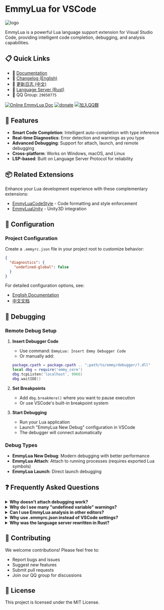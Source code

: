 # EmmyLua for VSCode

![logo](/res/logo.png)

EmmyLua is a powerful Lua language support extension for Visual Studio Code, providing intelligent code completion, debugging, and analysis capabilities.

## 📋 Quick Links

- 📖 [Documentation](https://github.com/EmmyLuaLs/emmylua-analyzer-rust/blob/main/docs/config/emmyrc_json_EN.md)
- 📝 [Changelog (English)](CHANGELOG.md)
- 📝 [更新日志 (中文)](CHANGELOG_CN.md)
- 🔧 [Language Server (Rust)](https://github.com/CppCXY/emmylua-analyzer-rust)
- 💬 QQ Group: `29850775`

[![Online EmmyLua Doc](https://img.shields.io/badge/emmy-doc-46BC99.svg?style=flat-square)](https://emmylua.github.io)
[![donate](https://img.shields.io/badge/donate-emmy-FF69B4.svg?style=flat-square)](https://emmylua.github.io/donate.html)
[![加入QQ群](https://img.shields.io/badge/chat-QQ群-46BC99.svg?style=flat-square)](//shang.qq.com/wpa/qunwpa?idkey=f1acce081c45fbb5670ed5f880f7578df7a8b84caa5d2acec230ac957f0c1716)

## 🚀 Features

- **Smart Code Completion**: Intelligent auto-completion with type inference
- **Real-time Diagnostics**: Error detection and warnings as you type
- **Advanced Debugging**: Support for attach, launch, and remote debugging
- **Cross-platform**: Works on Windows, macOS, and Linux
- **LSP-based**: Built on Language Server Protocol for reliability

## 📦 Related Extensions

Enhance your Lua development experience with these complementary extensions:

- [EmmyLuaCodeStyle](https://marketplace.visualstudio.com/items?itemName=CppCXY.emmylua-codestyle) - Code formatting and style enforcement
- [EmmyLuaUnity](https://marketplace.visualstudio.com/items?itemName=CppCXY.emmylua-unity) - Unity3D integration

## 🔧 Configuration

### Project Configuration

Create a `.emmyrc.json` file in your project root to customize behavior:

```json
{
  "diagnostics": {
    "undefined-global": false
  }
}
```

For detailed configuration options, see:
- [English Documentation](https://github.com/CppCXY/emmylua-analyzer-rust/blob/main/docs/config/emmyrc_json_EN.md)
- [中文文档](https://github.com/CppCXY/emmylua-analyzer-rust/blob/main/docs/config/emmyrc_json_CN.md)

## 🐛 Debugging

### Remote Debug Setup

1. **Insert Debugger Code**
   - Use command: `EmmyLua: Insert Emmy Debugger Code`
   - Or manually add:
   ```lua
   package.cpath = package.cpath .. ";path/to/emmy/debugger/?.dll"
   local dbg = require('emmy_core')
   dbg.tcpListen('localhost', 9966)
   dbg.waitIDE()
   ```

2. **Set Breakpoints**
   - Add `dbg.breakHere()` where you want to pause execution
   - Or use VSCode's built-in breakpoint system

3. **Start Debugging**
   - Run your Lua application
   - Launch "EmmyLua New Debug" configuration in VSCode
   - The debugger will connect automatically

### Debug Types

- **EmmyLua New Debug**: Modern debugging with better performance
- **EmmyLua Attach**: Attach to running processes (requires exported Lua symbols)
- **EmmyLua Launch**: Direct launch debugging

## ❓ Frequently Asked Questions

<details>
<summary><strong>Why doesn't attach debugging work?</strong></summary>

**English**: The debugger needs access to Lua symbols from the target process. Ensure your executable exports Lua symbols.

**中文**: 调试器需要获取进程中的 Lua 符号，因此需要进程导出 Lua 符号。
</details>

<details>
<summary><strong>Why do I see many "undefined variable" warnings?</strong></summary>

**English**: Create `.emmyrc.json` in your project root and disable the `undefined-global` diagnostic:
```json
{
  "diagnostics": {
    "undefined-global": false
  }
}
```

**中文**: 在项目根目录创建 `.emmyrc.json` 文件并禁用 `undefined-global` 诊断。
</details>

<details>
<summary><strong>Can I use EmmyLua analysis in other editors?</strong></summary>

**English**: Yes! EmmyLua uses a standard Language Server Protocol implementation. Any LSP-compatible editor can use it.

**中文**: 可以！EmmyLua 基于标准的语言服务器协议，任何支持 LSP 的编辑器都可以使用。
</details>

<details>
<summary><strong>Why use .emmyrc.json instead of VSCode settings?</strong></summary>

**English**: Project-specific configuration files work across different editors and platforms without requiring IDE-specific setup.

**中文**: 项目配置文件可以跨平台和编辑器使用，无需在每个 IDE 中重复配置。
</details>

<details>
<summary><strong>Why was the language server rewritten in Rust?</strong></summary>

**English**: The Rust implementation provides better performance, memory safety, and cross-platform compatibility compared to the previous .NET and Java versions.

**中文**: Rust 实现提供了更好的性能、内存安全性和跨平台兼容性。（作者说：因为我想试试 rust 😄）
</details>

## 🤝 Contributing

We welcome contributions! Please feel free to:
- Report bugs and issues
- Suggest new features
- Submit pull requests
- Join our QQ group for discussions

## 📄 License

This project is licensed under the MIT License.
